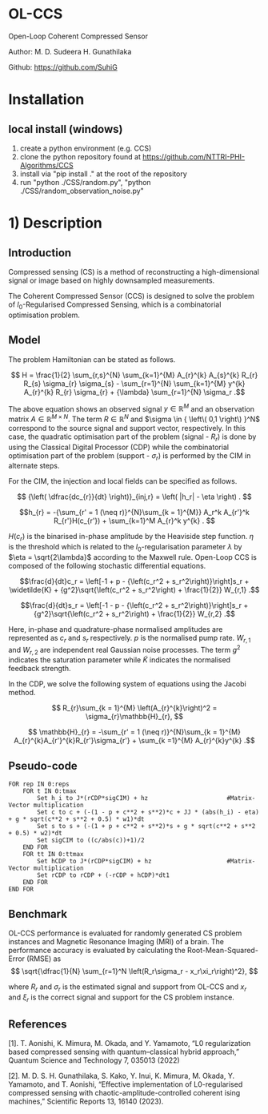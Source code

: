 # OL-CCS
Open-Loop Coherent Compressed Sensor

Author: M. D. Sudeera H. Gunathilaka

Github: https://github.com/SuhiG

# Installation

## local install (windows)

1) create a python environment (e.g. CCS)
2) clone the python repository found at https://github.com/NTTRI-PHI-Algorithms/CCS
3) install via "pip install ." at the root of the repository
4) run "python ./CSS/random.py",
"python ./CSS/random_observation_noise.py"


# 1) Description

## Introduction

Compressed sensing (CS) is a method of reconstructing a high-dimensional signal or image based on highly downsampled measurements.

The Coherent Compressed Sensor (CCS) is designed to solve the problem of $l_0$-Regularised Compressed Sensing, which is a combinatorial optimisation problem. 

## Model

The problem Hamiltonian can be stated as follows.

$$ H =  \frac{1}{2} \sum_{r,s}^{N} \sum_{k=1}^{M} A_{r}^{k} A_{s}^{k} R_{r} R_{s} \sigma_{r} \sigma_{s} - \sum_{r=1}^{N} \sum_{k=1}^{M} y^{k} A_{r}^{k} R_{r} \sigma_{r} + {\lambda} \sum_{r=1}^{N} \sigma_r .$$

The above equation shows an observed signal $y \in \mathbb{R}^M$ and an observation matrix $A \in \mathbb{R}^{M\times N}$. The term $R \in \mathbb{R}^N$ and $\sigma \in { \left\( 0,1 \right\) }^N$ correspond to the source signal and support vector, respectively.
In this case, the quadratic optimisation part of the problem (signal - $R_{r}$) is done by using the Classical Digital Processor (CDP) while the combinatorial optimisation part of the problem (support - $\sigma_{r}$) is performed by the CIM in alternate steps.

For the CIM, the injection and local fields can be specified as follows.

$$    {\left( \dfrac{dc_{r}}{dt} \right)}_{inj,r} = \left( |h_r| - \eta \right) . $$

$$h_{r} = -{\sum_{r' = 1 (\neq r)}^{N}\sum_{k = 1}^{M}} A_r^k A_{r'}^k R_{r'}H(c_{r'}) + \sum_{k=1}^M A_{r}^k y^{k} . $$

$H(c_r)$ is the binarised in-phase amplitude by the Heaviside step function. $\eta$ is the threshold which is related to the $l_0$-regularisation parameter $\lambda$ by $\eta = \sqrt{2\lambda}$ according to the Maxwell rule.
Open-Loop CCS is composed of the following stochastic differential equations.

$$\frac{d}{dt}c_r = \left[-1 + p - {\left(c_r^2 + s_r^2\right)}\right]s_r + \widetilde{K} + {g^2}\sqrt{\left(c_r^2 + s_r^2\right) + \frac{1}{2}} W_{r,1} .$$

$$\frac{d}{dt}s_r = \left[-1 - p - {\left(c_r^2 + s_r^2\right)}\right]s_r + {g^2}\sqrt{\left(c_r^2 + s_r^2\right) + \frac{1}{2}} W_{r,2} .$$

Here, in-phase and quadrature-phase normalised amplitudes are represented as $c_r$ and $s_r$ respectively. $p$ is the normalised pump rate. $W_{r,1}$ and $W_{r,2}$ are independent real Gaussian noise processes. The term ${g^2}$ indicates the saturation parameter while $\widetilde{K}$ indicates the normalised feedback strength. 

In the CDP, we solve the following system of equations using the Jacobi method.

$$ R_{r}\sum_{k = 1}^{M} \left(A_{r}^{k}\right)^2 = \sigma_{r}\mathbb{H}_{r}, $$


$$ \mathbb{H}_{r} = -\sum_{r' = 1 (\neq r)}^{N}\sum_{k = 1}^{M} A_{r}^{k}A_{r'}^{k}R_{r'}\sigma_{r'} + \sum_{k =1}^{M} A_{r}^{k}y^{k} .$$


## Pseudo-code

    FOR rep IN 0:reps
        FOR t IN 0:tmax
            Set h_i to J*(rCDP*sigCIM) + hz                      #Matrix-Vector multiplication
            Set c to c + (-(1 - p + c**2 + s**2)*c + JJ * (abs(h_i) - eta) + g * sqrt(c**2 + s**2 + 0.5) * w1)*dt
            Set s to s + (-(1 + p + c**2 + s**2)*s + g * sqrt(c**2 + s**2 + 0.5) * w2)*dt
            Set sigCIM to ((c/abs(c))+1)/2
        END FOR
        FOR tt IN 0:ttmax
            Set hCDP to J*(rCDP*sigCIM) + hz                     #Matrix-Vector multiplication
            Set rCDP to rCDP + (-rCDP + hCDP)*dt1
        END FOR
    END FOR
	
## Benchmark

OL-CCS performance is evaluated for randomly generated CS problem instances and Magnetic Resonance Imaging (MRI) of a brain. The performance accuracy is evaluated by calculating the Root-Mean-Squared-Error (RMSE) as $$ \sqrt{\dfrac{1}{N} \sum_{r=1}^N \left(R_r\sigma_r - x_r\xi_r\right)^2}, $$

where $R_r$ and $\sigma_r$ is the estimated signal and support from OL-CCS and $x_r$ and $\xi_r$ is the correct signal and support for the CS problem instance. 

## References

[1]. T. Aonishi, K. Mimura, M. Okada, and Y. Yamamoto, “L0 regularization based compressed sensing with quantum–classical hybrid approach,” Quantum Science and Technology 7, 035013 (2022)

[2]. M. D. S. H. Gunathilaka, S. Kako, Y. Inui, K. Mimura, M. Okada, Y. Yamamoto, and T. Aonishi, “Effective implementation of L0-regularised compressed sensing with chaotic-amplitude-controlled coherent ising machines,” Scientific Reports 13, 16140 (2023).
